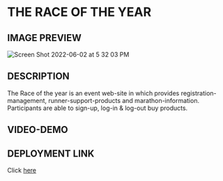 # THE RACE OF THE YEAR

## IMAGE PREVIEW

![Screen Shot 2022-06-02 at 5 32 03 PM](https://user-images.githubusercontent.com/94572199/171742311-75f2df54-9612-4b11-9de8-ab318aa4afc1.png)

## DESCRIPTION

The Race of the year is an event web-site in which provides registration-management, runner-support-products and marathon-information. Participants are able to sign-up, log-in & log-out buy products.

## VIDEO-DEMO


## DEPLOYMENT LINK
Click [here](https://ancient-sierra-07886.herokuapp.com/)